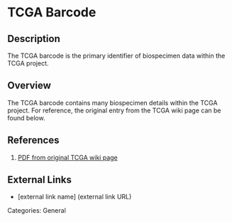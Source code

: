 # TCGA Barcode #
## Description ##
The TCGA barcode is the primary identifier of biospecimen data within the TCGA project.
## Overview ##
The TCGA barcode contains many biospecimen details within the TCGA project.  For reference, the original entry from the TCGA wiki page can be found below.

## References ##
1. [PDF from original TCGA wiki page](TCGA-TCGAbarcode-080518-1750-4378.pdf)

## External Links ##
* [external link name] (external link URL)

Categories: General

